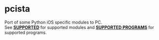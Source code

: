pcista
=============

Port of some Python iOS specific modules to PC.<br>
See **[SUPPORTED][]** for supported modules and **[SUPPORTED PROGRAMS][]** for supported programs.

[SUPPORTED]: https://github.com/Vik2015/pythonista-pc/blob/master/SUPPORTED.md
[SUPPORTED PROGRAMS]: https://github.com/Vik2015/pythonista-pc/blob/master/SUPPORTED_PROGRAMS.md
